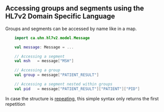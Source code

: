 ## Accessing groups and segments using the HL7v2 Domain Specific Language

Groups and segments can be accessed by name like in a map.

```kotlin
    import ca.uhn.hl7v2.model.Message

    val message: Message = ...

    // Accessing a segment
    val msh   = message["MSH"]

    // Accessing a group
    val group = message["PATIENT_RESULT"]

    // Accessing a segment nested within groups
    val pid   = message["PATIENT_RESULT"]["PATIENT"]["PID"]
```

In case the structure is [repeating][hl7v2dslRepetitions], this simple syntax only returns the first repetition



[hl7v2dslRepetitions]: hl7v2dslRepetitions.html
